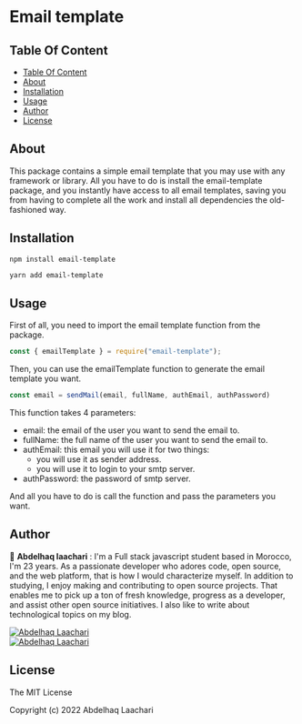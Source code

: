 <h1>Email template</h1>

## Table Of Content

- [Table Of Content](#table-of-content)
- [About](#about)
- [Installation](#installation)
- [Usage](#usage)
- [Author](#author)
- [License](#license)

## About

This package contains a simple email template that you may use with any framework or library.
All you have to do is install the email-template package, and you instantly have access to all email templates, saving you from having to complete all the work and install all dependencies the old-fashioned way.

## Installation

```
npm install email-template
```

```sh
yarn add email-template
```

## Usage

First of all, you need to import the email template function from the package.

```js
const { emailTemplate } = require("email-template");
```

Then, you can use the emailTemplate function to generate the email template you want.

```js
const email = sendMail(email, fullName, authEmail, authPassword)
```
This function takes 4 parameters:
- email: the email of the user you want to send the email to.
- fullName: the full name of the user you want to send the email to.
- authEmail: this email you will use it for two things:
  - you will use it as sender address.
  - you will use it to login to your smtp server.
- authPassword: the password of smtp server.

And all you have to do is call the function and pass the parameters you want.

## Author

👤 **Abdelhaq laachari** : I'm a Full stack javascript student based in Morocco, I'm 23 years. As a passionate developer who adores code, open source, and the web platform, that is how I would characterize myself. In addition to studying, I enjoy making and contributing to open source projects. That enables me to pick up a ton of fresh knowledge, progress as a developer, and assist other open source initiatives. I also like to write about technological topics on my blog.

<!-- linkedin icon -->
<a href="https://www.linkedin.com/in/abdelhaq-laachari/" target="_blank">
  <img src="https://img.shields.io/badge/-Abdelhaq%20Laachari-blue?style=flat-square&logo=Linkedin&logoColor=white&link=https://www.linkedin.com/in/abdelhaq-laachari/" alt="Abdelhaq Laachari" />
</a>
<br/>
<!-- medium icon -->
<a href="https://medium.com/@abdelhaqlaachari" target="_blank">
  <img src="https://img.shields.io/badge/-Abdelhaq%20Laachari-green?style=flat-square&logo=Medium&logoColor=white&link=https://medium.com/@abdelhaqlaachari" alt="Abdelhaq Laachari" />
</a>


## License


The MIT License 

Copyright (c) 2022 Abdelhaq Laachari